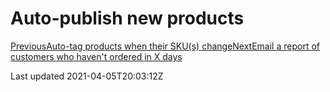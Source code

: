 # Auto-publish new products

[PreviousAuto-tag products when their SKU(s) change](/resources/tutorials/video-walkthroughs/auto-tag-products-when-their-sku-s-change)[NextEmail a report of customers who haven't ordered in X days](/resources/tutorials/video-walkthroughs/email-a-report-of-customers-who-havent-ordered-in-x-days)

Last updated 2021-04-05T20:03:12Z